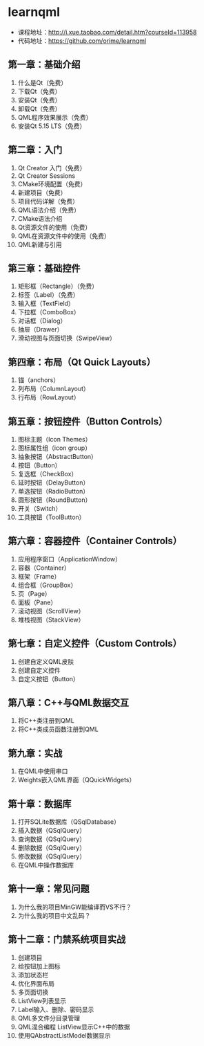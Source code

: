 # learnqml

* 课程地址：http://i.xue.taobao.com/detail.htm?courseId=113958
* 代码地址：https://github.com/orime/learnqml

## 第一章：基础介绍

1. 什么是Qt（免费）
2. 下载Qt（免费）
3. 安装Qt（免费）
4. 卸载Qt（免费）
5. QML程序效果展示（免费）
6. 安装Qt 5.15 LTS（免费）

## 第二章：入门

1. Qt Creator 入门（免费）
2. Qt Creator Sessions
3. CMake环境配置（免费）
4. 新建项目（免费）
5. 项目代码详解（免费）
6. QML语法介绍（免费）
7. CMake语法介绍
8. Qt资源文件的使用（免费）
9. QML在资源文件中的使用（免费）
10. QML新建与引用

## 第三章：基础控件

1. 矩形框（Rectangle）（免费）
2. 标签（Label）（免费）
3. 输入框（TextField）
4. 下拉框（ComboBox）
5. 对话框（Dialog）
6. 抽屉（Drawer）
7. 滑动视图与页面切换（SwipeView）

## 第四章：布局（Qt Quick Layouts）

1. 锚（anchors）
2. 列布局（ColumnLayout）
3. 行布局（RowLayout）

## 第五章：按钮控件（Button Controls）

1. 图标主题（Icon Themes）
2. 图标属性组（icon group）
3. 抽象按钮（AbstractButton）
4. 按钮（Button）
5. 复选框（CheckBox）
6. 延时按钮（DelayButton）
7. 单选按钮（RadioButton）
8. 圆形按钮（RoundButton）
9. 开关（Switch）
10. 工具按钮（ToolButton）

## 第六章：容器控件（Container Controls）

1. 应用程序窗口（ApplicationWindow）
2. 容器（Container）
3. 框架（Frame）
4. 组合框（GroupBox）
5. 页（Page）
6. 面板（Pane）
7. 滚动视图（ScrollView）
8. 堆栈视图（StackView）

## 第七章：自定义控件（Custom Controls）

1. 创建自定义QML皮肤
2. 创建自定义控件
3. 自定义按钮（Button）

## 第八章：C++与QML数据交互

1. 将C++类注册到QML
2. 将C++类成员函数注册到QML

## 第九章：实战

1. 在QML中使用串口
2. Weights嵌入QML界面（QQuickWidgets）

## 第十章：数据库

1. 打开SQLite数据库（QSqlDatabase）
2. 插入数据（QSqlQuery）
3. 查询数据（QSqlQuery）
4. 删除数据（QSqlQuery）
5. 修改数据（QSqlQuery）
6. 在QML中操作数据库

## 第十一章：常见问题

1. 为什么我的项目MinGW能编译而VS不行？
2. 为什么我的项目中文乱码？

## 第十二章：门禁系统项目实战

1. 创建项目
2. 给按钮加上图标
3. 添加状态栏
4. 优化界面布局
5. 多页面切换
6. ListView列表显示
7. Label输入、删除、密码显示
8. QML多文件分目录管理
9. QML混合编程 ListView显示C++中的数据
10. 使用QAbstractListModel数据显示
